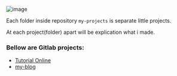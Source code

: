 ![image](cute_girl.png)

Each folder inside repository `my-projects` is separate little projects.

At each project(folder) apart will be explication what i made.

### Bellow are Gitlab projects:
* [Tutorial Online](https://gitlab.com/Schedule93/tutorial-online)
* [my-blog](https://gitlab.com/Schedule93/my-blog)